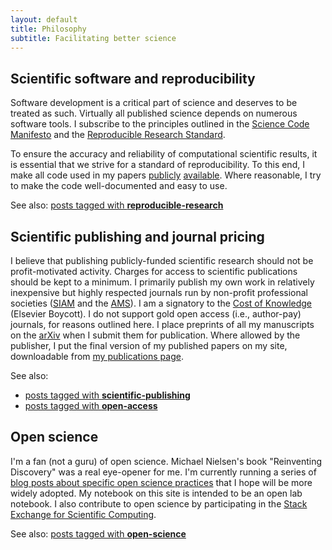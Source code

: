 ```yaml
---
layout: default
title: Philosophy
subtitle: Facilitating better science
---
```


Scientific software and reproducibility
---------------------------------------
Software development is a critical part of science and deserves to be treated
as such.  Virtually all published science depends on numerous software tools.
I subscribe to the principles outlined in the 
[Science Code Manifesto](http://sciencecodemanifesto.org)
and the [Reproducible Research Standard](http://www.stanford.edu/~vcs/papers/LFRSR12012008.pdf).


To ensure the accuracy and reliability of computational scientific results,
it is essential that we strive for a standard of reproducibility.  To this
end, I make all code used in my papers [publicly](http://github.com/ketch)
[available](http://bitbucket.org/ketch).  Where reasonable,
I try to make the code well-documented and easy to use.

See also: [posts tagged with **reproducible-research**](/tags.html#reproducible-research)

Scientific publishing and journal pricing
-----------------------------------------
I believe that publishing publicly-funded scientific research should not
be profit-motivated activity.  Charges for access to scientific publications
should be kept to a minimum.  I primarily publish my own work in relatively
inexpensive but highly respected journals run by non-profit professional 
societies ([SIAM](http://www.siam.org) and the [AMS](http://www.ams.org)).
I am a signatory to the [Cost of Knowledge](http://thecostofknowledge.com)
(Elsevier Boycott).  I do not support gold open access (i.e., author-pay) journals,
for reasons outlined here.
I place preprints of all my manuscripts on the [arXiv](http://www.arxiv.org)
when I submit them for publication.  Where allowed by the publisher, I put the
final version of my published papers on my site, downloadable from
[my publications page](/publications.html).

See also: 

 - [posts tagged with **scientific-publishing**](/tags.html#scientific-publishing)
 - [posts tagged with **open-access**](/tags.html#open-access)

Open science
-------------
I'm a fan (not a guru) of open science.  Michael Nielsen's book "Reinventing
Discovery" was a real eye-opener for me.  I'm currently running a series of
[blog posts about specific open science practices](http://davidketcheson.info/tags.html#open-science) that I hope will be more
widely adopted.  My notebook on this site is intended to be an open lab
notebook.  I also contribute to open science by participating in the 
[Stack Exchange for Scientific Computing](http://scicomp.stackexchange.com).

See also: [posts tagged with **open-science**](/tags.html#open-science)
